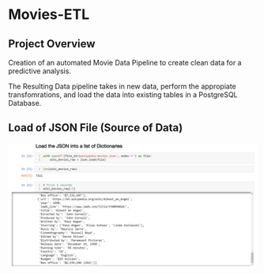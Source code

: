 # Movies-ETL

## Project Overview
Creation of an automated Movie Data Pipeline to create clean data for a predictive analysis.

The Resulting Data pipeline takes in new data, perform the appropiate transfomrations, and load the data into existing tables in a PostgreSQL Database.

## Load of JSON File (Source of Data)
![SCreen Shot 1](https://github.com/jhonpire/Movies-ETL/blob/main/Images/JSON%20File%20Load.png)